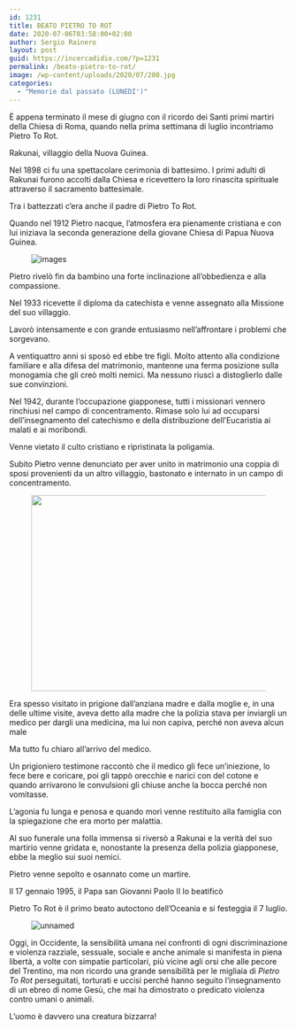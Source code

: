 ```yaml
---
id: 1231
title: BEATO PIETRO TO ROT
date: 2020-07-06T03:58:00+02:00
author: Sergio Rainero
layout: post
guid: https://incercadidio.com/?p=1231
permalink: /beato-pietro-to-rot/
image: /wp-content/uploads/2020/07/200.jpg
categories:
  - "Memorie dal passato (LUNEDI')"
---
```

È appena terminato il mese di giugno con il ricordo dei Santi primi martiri della Chiesa di Roma, quando nella prima settimana di luglio incontriamo Pietro To Rot.

Rakunai, villaggio della Nuova Guinea.

Nel 1898 ci fu una spettacolare cerimonia di battesimo. I primi adulti di Rakunai furono accolti dalla Chiesa e ricevettero la loro rinascita spirituale attraverso il sacramento battesimale.

Tra i battezzati c’era anche il padre di Pietro To Rot.

Quando nel 1912 Pietro nacque, l’atmosfera era pienamente cristiana e con lui iniziava la seconda generazione della giovane Chiesa di Papua Nuova Guinea.<figure class="wp-block-image">

![images]() </figure> 

Pietro rivelò fin da bambino una forte inclinazione all’obbedienza e alla compassione. 

Nel 1933 ricevette il diploma da catechista e venne assegnato alla Missione del suo villaggio.

Lavorò intensamente e con grande entusiasmo nell’affrontare i problemi che sorgevano.

A ventiquattro anni si sposò ed ebbe tre figli. Molto attento alla condizione familiare e alla difesa del matrimonio, mantenne una ferma posizione sulla monogamia che gli creò molti nemici. Ma nessuno riuscì a distoglierlo dalle sue convinzioni.

Nel 1942, durante l’occupazione giapponese, tutti i missionari vennero rinchiusi nel campo di concentramento. Rimase solo lui ad occuparsi dell’insegnamento del catechismo e della distribuzione dell’Eucaristia ai malati e ai moribondi.

Venne vietato il culto cristiano e ripristinata la poligamia.

Subito Pietro venne denunciato per aver unito in matrimonio una coppia di sposi provenienti da un altro villaggio, bastonato e internato in un campo di concentramento.<figure class="wp-block-image size-large is-resized">

<img src="https://incercadidio.com/wp-content/uploads/2020/07/202.jpg" alt="" class="wp-image-1233" width="644" height="354" srcset="https://incercadidio.com/wp-content/uploads/2020/07/202.jpg 404w, https://incercadidio.com/wp-content/uploads/2020/07/202-300x165.jpg 300w" sizes="(max-width: 644px) 100vw, 644px" /> </figure> 

Era spesso visitato in prigione dall’anziana madre e dalla moglie e, in una delle ultime visite, aveva detto alla madre che la polizia stava per inviargli un medico per dargli una medicina, ma lui non capiva, perché non aveva alcun male

Ma tutto fu chiaro all’arrivo del medico.

Un prigioniero testimone raccontò che il medico gli fece un’iniezione, lo fece bere e coricare, poi gli tappò orecchie e narici con del cotone e quando arrivarono le convulsioni gli chiuse anche la bocca perché non vomitasse.

L’agonia fu lunga e penosa e quando morì venne restituito alla famiglia con la spiegazione che era morto per malattia.

Al suo funerale una folla immensa si riversò a Rakunai e la verità del suo martirio venne gridata e, nonostante la presenza della polizia giapponese, ebbe la meglio sui suoi nemici.

Pietro venne sepolto e osannato come un martire.

Il 17 gennaio 1995, il Papa san Giovanni Paolo II lo beatificò

Pietro To Rot è il primo beato autoctono dell’Oceania e si festeggia il 7 luglio.<figure class="wp-block-image">

![unnamed]() </figure> 

Oggi, in Occidente, la sensibilità umana nei confronti di ogni discriminazione e violenza razziale, sessuale, sociale e anche animale si manifesta in piena libertà, a volte con simpatie particolari, più vicine agli orsi che alle pecore del Trentino, ma non ricordo una grande sensibilità per le migliaia di _Pietro To Rot_ perseguitati, torturati e uccisi perché hanno seguito l’insegnamento di un ebreo di nome Gesù, che mai ha dimostrato o predicato violenza contro umani o animali. 

L’uomo è davvero una creatura bizzarra!